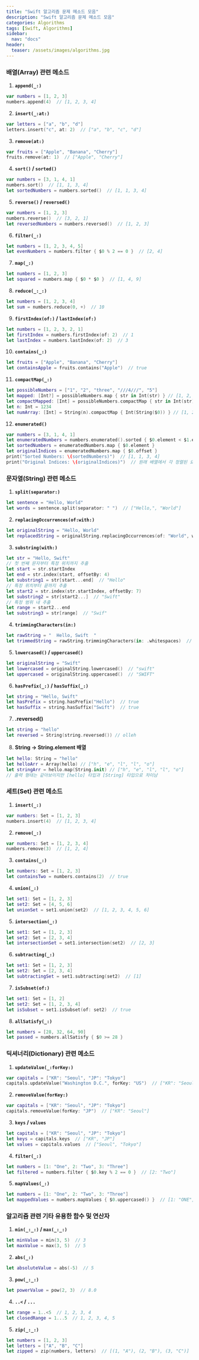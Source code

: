 ```yaml
---
title: "Swift 알고리즘 문제 메소드 모음"
description: "Swift 알고리즘 문제 메소드 모음"
categories: Algorithms
tags: [Swift, Algorithms]
sidebar: 
  nav: "docs"
header:
  teaser: /assets/images/algorithms.jpg
---
```

### 배열(Array) 관련 메소드

1. **`append(_:)`**
```swift
var numbers = [1, 2, 3]
numbers.append(4)  // [1, 2, 3, 4]
```
    
2. **`insert(_:at:)`**
```swift
var letters = ["a", "b", "d"]
letters.insert("c", at: 2)  // ["a", "b", "c", "d"]
```

3. **`remove(at:)`**
```swift
var fruits = ["Apple", "Banana", "Cherry"]
fruits.remove(at: 1)  // ["Apple", "Cherry"]
```
    
4. **`sort()` / `sorted()`**
```swift
var numbers = [3, 1, 4, 1]
numbers.sort()  // [1, 1, 3, 4]
let sortedNumbers = numbers.sorted()  // [1, 1, 3, 4]
```
    
5. **`reverse()` / `reversed()`**
```swift
var numbers = [1, 2, 3]
numbers.reverse()  // [3, 2, 1]
let reversedNumbers = numbers.reversed()  // [1, 2, 3]
```
    
6. **`filter(_:)`**
```swift
let numbers = [1, 2, 3, 4, 5]
let evenNumbers = numbers.filter { $0 % 2 == 0 }  // [2, 4]
```
    
7. **`map(_:)`**
```swift
let numbers = [1, 2, 3]
let squared = numbers.map { $0 * $0 }  // [1, 4, 9]
```
    
8. **`reduce(_:_:)`**
```swift
let numbers = [1, 2, 3, 4]
let sum = numbers.reduce(0, +)  // 10
```
    
9. **`firstIndex(of:)` / `lastIndex(of:)`**
```swift
let numbers = [1, 2, 3, 2, 1]
let firstIndex = numbers.firstIndex(of: 2)  // 1
let lastIndex = numbers.lastIndex(of: 2)  // 3
```
    
10. **`contains(_:)`**
```swift
let fruits = ["Apple", "Banana", "Cherry"]
let containsApple = fruits.contains("Apple")  // true
```
11. **`compactMap(_:)`**    
```swift
let possibleNumbers = ["1", "2", "three", "///4///", "5"]
let mapped: [Int?] = possibleNumbers.map { str in Int(str) } // [1, 2, nil, nil, 5]
let compactMapped: [Int] = possibleNumbers.compactMap { str in Int(str) } // [1, 2, 5]
let n: Int = 1234
let numArray: [Int] = String(n).compactMap { Int(String($0)) } // [1, 2, 3, 4]
```

12. **`enumerated()`**    
```swift
var numbers = [3, 1, 4, 1]
let enumeratedNumbers = numbers.enumerated().sorted { $0.element < $1.element }
let sortedNumbers = enumeratedNumbers.map { $0.element }
let originalIndices = enumeratedNumbers.map { $0.offset }
print("Sorted Numbers: \(sortedNumbers)")  // [1, 1, 3, 4]
print("Original Indices: \(originalIndices)")  // 원래 배열에서 각 정렬된 요소의 인덱스
```

### 문자열(String) 관련 메소드

1. **`split(separator:)`**
```swift
let sentence = "Hello, World"
let words = sentence.split(separator: " ")  // ["Hello,", "World"]
```
    
2. **`replacingOccurrences(of:with:)`**
```swift
let originalString = "Hello, World"
let replacedString = originalString.replacingOccurrences(of: "World", with: "Swift")  // "Hello, Swift"
```
    
3. **`substring(with:)`**
```swift
let str = "Hello, Swift"
// 첫 번째 문자부터 특정 위치까지 추출
let start = str.startIndex
let end = str.index(start, offsetBy: 4)
let substring1 = str[start...end]  // "Hello"
// 특정 위치부터 끝까지 추출
let start2 = str.index(str.startIndex, offsetBy: 7)
let substring2 = str[start2...]  // "Swift"
// 특정 범위 내 추출
let range = start2...end
let substring3 = str[range]  // "Swif"
```
    
4. **`trimmingCharacters(in:)`**
```swift
let rawString = "  Hello, Swift  "
let trimmedString = rawString.trimmingCharacters(in: .whitespaces)  // "Hello, Swift"
```
    
5. **`lowercased()` / `uppercased()`**
```swift
let originalString = "Swift"
let lowercased = originalString.lowercased()  // "swift"
let uppercased = originalString.uppercased()  // "SWIFT"
```
    
6. **`hasPrefix(_:)` / `hasSuffix(_:)`**
```swift
let string = "Hello, Swift"
let hasPrefix = string.hasPrefix("Hello")  // true
let hasSuffix = string.hasSuffix("Swift")  // true
```

7. **.reversed()**
```swift
let string = "hello"
let reversed = String(string.reversed()) // olleh
```

8. **String -> String.element 배열**
```swift
let hello: String = "hello"
let helloArr = Array(hello) // ["h", "e", "l", "l", "o"]
let stringArr = hello.map(String.init) // ["h", "e", "l", "l", "o"]
// 출력 형태는 같아보이지만 [hello] 타입과 [String] 타입으로 차이남
```

### 세트(Set) 관련 메소드

1. **`insert(_:)`**
```swift
var numbers: Set = [1, 2, 3]
numbers.insert(4)  // [1, 2, 3, 4]
```
    
2. **`remove(_:)`**
```swift
var numbers: Set = [1, 2, 3, 4]
numbers.remove(3)  // [1, 2, 4]
```
    
3. **`contains(_:)`**
```swift
let numbers: Set = [1, 2, 3]
let containsTwo = numbers.contains(2)  // true
```
    
4. **`union(_:)`**
```swift
let set1: Set = [1, 2, 3]
let set2: Set = [4, 5, 6]
let unionSet = set1.union(set2)  // [1, 2, 3, 4, 5, 6]
```
    
5. **`intersection(_:)`**
```swift
let set1: Set = [1, 2, 3]
let set2: Set = [2, 3, 4]
let intersectionSet = set1.intersection(set2)  // [2, 3]
```
    
6. **`subtracting(_:)`**
```swift
let set1: Set = [1, 2, 3]
let set2: Set = [2, 3, 4]
let subtractingSet = set1.subtracting(set2)  // [1]
```
    
7. **`isSubset(of:)`**
```swift
let set1: Set = [1, 2]
let set2: Set = [1, 2, 3, 4]
let isSubset = set1.isSubset(of: set2)  // true
```

8. **`allSatisfy(_:)`**
```swift
let numbers = [28, 32, 64, 90]
let passed = numbers.allSatisfy { $0 >= 28 }
```

    

### 딕셔너리(Dictionary) 관련 메소드

1. **`updateValue(_:forKey:)`**
```swift
var capitals = ["KR": "Seoul", "JP": "Tokyo"]
capitals.updateValue("Washington D.C.", forKey: "US")  // ["KR": "Seoul", "JP": "Tokyo", "US": "Washington D.C."]
```
    
2. **`removeValue(forKey:)`**
```swift
var capitals = ["KR": "Seoul", "JP": "Tokyo"]
capitals.removeValue(forKey: "JP")  // ["KR": "Seoul"]
```
    
3. **`keys` / `values`**
```swift
let capitals = ["KR": "Seoul", "JP": "Tokyo"]
let keys = capitals.keys  // ["KR", "JP"]
let values = capitals.values  // ["Seoul", "Tokyo"]
```
    
4. **`filter(_:)`**
```swift
let numbers = [1: "One", 2: "Two", 3: "Three"]
let filtered = numbers.filter { $0.key % 2 == 0 }  // [2: "Two"]
```
    
5. **`mapValues(_:)`**
```swift
let numbers = [1: "One", 2: "Two", 3: "Three"]
let mappedValues = numbers.mapValues { $0.uppercased() }  // [1: "ONE", 2: "TWO", 3: "THREE"]
```
    

### 알고리즘 관련 기타 유용한 함수 및 연산자

1. **`min(_:_:)` / `max(_:_:)`**
```swift
let minValue = min(3, 5)  // 3
let maxValue = max(3, 5)  // 5
```
    
2. **`abs(_:)`**
```swift
let absoluteValue = abs(-5)  // 5
```
    
3. **`pow(_:_:)`**
```swift
let powerValue = pow(2, 3)  // 8.0
```
    
4. **`..<` / `...`**
```swift
let range = 1..<5  // 1, 2, 3, 4
let closedRange = 1...5  // 1, 2, 3, 4, 5
```
    
5. **`zip(_:_:)`**
```swift
let numbers = [1, 2, 3]
let letters = ["A", "B", "C"]
let zipped = zip(numbers, letters)  // [(1, "A"), (2, "B"), (3, "C")]
```

